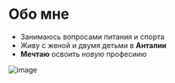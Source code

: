 # Обо мне

- Занимаюсь вопросами питания и спорта
- Живу с женой и двумя детьми в **Анталии**
- **Мечтаю** освоить _новую_ професиию

![image](https://user-images.githubusercontent.com/128355437/227459979-4b3114c9-a464-4686-aab6-7ff8192f3c93.png)

